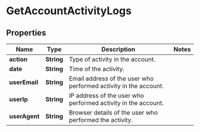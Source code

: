 
# GetAccountActivityLogs

## Properties
Name | Type | Description | Notes
------------ | ------------- | ------------- | -------------
**action** | **String** | Type of activity in the account. | 
**date** | **String** | Time of the activity. | 
**userEmail** | **String** | Email address of the user who performed activity in the account. | 
**userIp** | **String** | IP address of the user who performed activity in the account. | 
**userAgent** | **String** | Browser details of the user who performed the activity. | 



